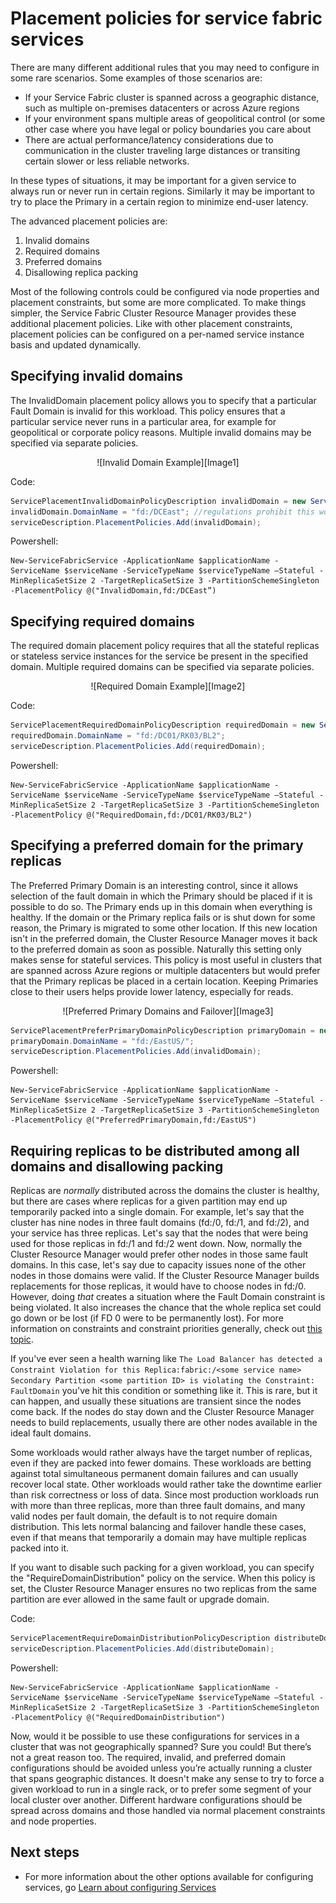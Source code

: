 <properties
    pageTitle="Service Fabric Cluster Resource Manager - Placement Policies | Azure"
    description="Overview of additional placement policies and rules for Service Fabric Services"
    services="service-fabric"
    documentationcenter=".net"
    author="masnider"
    manager="timlt"
    editor="" />
<tags
    ms.assetid="5c2d19c6-dd40-4c4b-abd3-5c5ec0abed38"
    ms.service="Service-Fabric"
    ms.devlang="dotnet"
    ms.topic="article"
    ms.tgt_pltfrm="NA"
    ms.workload="NA"
    ms.date="01/05/2017"
    wacn.date=""
    ms.author="masnider" />

# Placement policies for service fabric services
There are many different additional rules that you may need to configure in some rare scenarios. Some examples of those scenarios are:
* If your Service Fabric cluster is spanned across a geographic distance, such as multiple on-premises datacenters or across Azure regions
* If your environment spans multiple areas of geopolitical control (or some other case where you have legal or policy boundaries you care about
* There are actual performance/latency considerations due to communication in the cluster traveling large distances or transiting certain slower or less reliable networks.

In these types of situations, it may be important for a given service to always run or never run in certain regions. Similarly it may be important to try to place the Primary in a certain region to minimize end-user latency.

The advanced placement policies are:

1. Invalid domains
2. Required domains
3. Preferred domains
4. Disallowing replica packing

Most of the following controls could be configured via node properties and placement constraints, but some are more complicated. To make things simpler, the Service Fabric Cluster Resource Manager provides these additional placement policies. Like with other placement constraints, placement policies can be configured on a per-named service instance basis and updated dynamically.

## Specifying invalid domains
The InvalidDomain placement policy allows you to specify that a particular Fault Domain is invalid for this workload. This policy ensures that a particular service never runs in a particular area, for example for geopolitical or corporate policy reasons. Multiple invalid domains may be specified via separate policies.

<center>
![Invalid Domain Example][Image1]
</center>

Code:

```csharp
ServicePlacementInvalidDomainPolicyDescription invalidDomain = new ServicePlacementInvalidDomainPolicyDescription();
invalidDomain.DomainName = "fd:/DCEast"; //regulations prohibit this workload here
serviceDescription.PlacementPolicies.Add(invalidDomain);
```

Powershell:

```posh
New-ServiceFabricService -ApplicationName $applicationName -ServiceName $serviceName -ServiceTypeName $serviceTypeName –Stateful -MinReplicaSetSize 2 -TargetReplicaSetSize 3 -PartitionSchemeSingleton -PlacementPolicy @("InvalidDomain,fd:/DCEast”)
```
## Specifying required domains
The required domain placement policy requires that all the stateful replicas or stateless service instances for the service be present in the specified domain. Multiple required domains can be specified via separate policies.

<center>
![Required Domain Example][Image2]
</center>

Code:

```csharp
ServicePlacementRequiredDomainPolicyDescription requiredDomain = new ServicePlacementRequiredDomainPolicyDescription();
requiredDomain.DomainName = "fd:/DC01/RK03/BL2";
serviceDescription.PlacementPolicies.Add(requiredDomain);
```

Powershell:

```posh
New-ServiceFabricService -ApplicationName $applicationName -ServiceName $serviceName -ServiceTypeName $serviceTypeName –Stateful -MinReplicaSetSize 2 -TargetReplicaSetSize 3 -PartitionSchemeSingleton -PlacementPolicy @("RequiredDomain,fd:/DC01/RK03/BL2")
```

## Specifying a preferred domain for the primary replicas
The Preferred Primary Domain is an interesting control, since it allows selection of the fault domain in which the Primary should be placed if it is possible to do so. The Primary ends up in this domain when everything is healthy. If the domain or the Primary replica fails or is shut down for some reason, the Primary is migrated to some other location. If this new location isn't in the preferred domain, the Cluster Resource Manager moves it back to the preferred domain as soon as possible. Naturally this setting only makes sense for stateful services. This policy is most useful in clusters that are spanned across Azure regions or multiple datacenters but would prefer that the Primary replicas be placed in a certain location. Keeping Primaries close to their users helps provide lower latency, especially for reads.

<center>
![Preferred Primary Domains and Failover][Image3]
</center>

```csharp
ServicePlacementPreferPrimaryDomainPolicyDescription primaryDomain = new ServicePlacementPreferPrimaryDomainPolicyDescription();
primaryDomain.DomainName = "fd:/EastUS/";
serviceDescription.PlacementPolicies.Add(invalidDomain);
```

Powershell:

```posh
New-ServiceFabricService -ApplicationName $applicationName -ServiceName $serviceName -ServiceTypeName $serviceTypeName –Stateful -MinReplicaSetSize 2 -TargetReplicaSetSize 3 -PartitionSchemeSingleton -PlacementPolicy @("PreferredPrimaryDomain,fd:/EastUS")
```

## Requiring replicas to be distributed among all domains and disallowing packing
Replicas are _normally_ distributed across the domains the cluster is healthy, but there are cases where replicas for a given partition may end up temporarily packed into a single domain. For example, let's say that the cluster has nine nodes in three fault domains (fd:/0, fd:/1, and fd:/2), and your service has three replicas. Let's say that the nodes that were being used for those replicas in fd:/1 and fd:/2 went down. Now, normally the Cluster Resource Manager would prefer other nodes in those same fault domains. In this case, let's say due to capacity issues none of the other nodes in those domains were valid. If the Cluster Resource Manager builds replacements for those replicas, it would have to choose nodes in fd:/0. However, doing _that_ creates a situation where the Fault Domain constraint is being violated. It also increases the chance that the whole replica set could go down or be lost (if FD 0 were to be permanently lost). For more information on constraints and constraint priorities generally, check out [this topic](/documentation/articles/service-fabric-cluster-resource-manager-management-integration/#constraint-priorities).

If you've ever seen a health warning like `The Load Balancer has detected a Constraint Violation for this Replica:fabric:/<some service name> Secondary Partition <some partition ID> is violating the Constraint: FaultDomain` you've hit this condition or something like it. This is rare, but it can happen, and usually these situations are transient since the nodes come back. If the nodes do stay down and the Cluster Resource Manager needs to build replacements, usually there are other nodes available in the ideal fault domains.

Some workloads would rather always have the target number of replicas, even if they are packed into fewer domains. These workloads are betting against total simultaneous permanent domain failures and can usually recover local state. Other workloads would rather take the downtime earlier than risk correctness or loss of data. Since most production workloads run with more than three replicas, more than three fault domains, and many valid nodes per fault domain, the default is to not require domain distribution. This lets normal balancing and failover handle these cases, even if that means that temporarily a domain may have multiple replicas packed into it.

If you want to disable such packing for a given workload, you can specify the "RequireDomainDistribution" policy on the service. When this policy is set, the Cluster Resource Manager ensures no two replicas from the same partition are ever allowed in the same fault or upgrade domain.

Code:

```csharp
ServicePlacementRequireDomainDistributionPolicyDescription distributeDomain = new ServicePlacementRequireDomainDistributionPolicyDescription();
serviceDescription.PlacementPolicies.Add(distributeDomain);
```

Powershell:

```posh
New-ServiceFabricService -ApplicationName $applicationName -ServiceName $serviceName -ServiceTypeName $serviceTypeName –Stateful -MinReplicaSetSize 2 -TargetReplicaSetSize 3 -PartitionSchemeSingleton -PlacementPolicy @("RequiredDomainDistribution")
```

Now, would it be possible to use these configurations for services in a cluster that was not geographically spanned? Sure you could! But there’s not a great reason too. The required, invalid, and preferred domain configurations should be avoided unless you’re actually running a cluster that spans geographic distances. It doesn't make any sense to try to force a given workload to run in a single rack, or to prefer some segment of your local cluster over another. Different hardware configurations should be spread across domains and those handled via normal placement constraints and node properties.

## Next steps
* For more information about the other options available for configuring services, go [Learn about configuring Services](/documentation/articles/service-fabric-cluster-resource-manager-configure-services/)

[Image1]:./media/service-fabric-cluster-resource-manager-advanced-placement-rules-placement-policies/cluster-invalid-placement-domain.png
[Image2]:./media/service-fabric-cluster-resource-manager-advanced-placement-rules-placement-policies/cluster-required-placement-domain.png
[Image3]:./media/service-fabric-cluster-resource-manager-advanced-placement-rules-placement-policies/cluster-preferred-primary-domain.png
